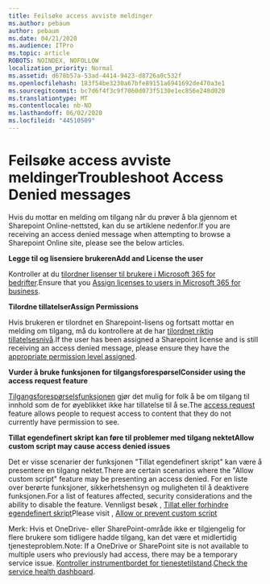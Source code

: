 ```yaml
---
title: Feilsøke access avviste meldinger
ms.author: pebaum
author: pebaum
ms.date: 04/21/2020
ms.audience: ITPro
ms.topic: article
ROBOTS: NOINDEX, NOFOLLOW
localization_priority: Normal
ms.assetid: d678b57a-53ad-4414-9423-d8726a0c532f
ms.openlocfilehash: 183f54be3230a67bfe89151a6941692de470a3e1
ms.sourcegitcommit: bc7d6f4f3c9f7060d073f5130e1ec856e248d020
ms.translationtype: MT
ms.contentlocale: nb-NO
ms.lasthandoff: 06/02/2020
ms.locfileid: "44510509"
---
```

# <a name="troubleshoot-access-denied-messages"></a><span data-ttu-id="ed3b4-102">Feilsøke access avviste meldinger</span><span class="sxs-lookup"><span data-stu-id="ed3b4-102">Troubleshoot Access Denied messages</span></span>

<span data-ttu-id="ed3b4-103">Hvis du mottar en melding om tilgang når du prøver å bla gjennom et Sharepoint Online-nettsted, kan du se artiklene nedenfor.</span><span class="sxs-lookup"><span data-stu-id="ed3b4-103">If you are receiving an access denied message when attempting to browse a Sharepoint Online site, please see the below articles.</span></span>

<span data-ttu-id="ed3b4-104">**Legge til og lisensiere brukeren**</span><span class="sxs-lookup"><span data-stu-id="ed3b4-104">**Add and License the user**</span></span>

<span data-ttu-id="ed3b4-105">Kontroller at du [tilordner lisenser til brukere i Microsoft 365 for bedrifter](https://docs.microsoft.com/microsoft-365/admin/add-users/add-users).</span><span class="sxs-lookup"><span data-stu-id="ed3b4-105">Ensure that you [Assign licenses to users in Microsoft 365 for business](https://docs.microsoft.com/microsoft-365/admin/add-users/add-users).</span></span>

<span data-ttu-id="ed3b4-106">**Tilordne tillatelser**</span><span class="sxs-lookup"><span data-stu-id="ed3b4-106">**Assign Permissions**</span></span>

<span data-ttu-id="ed3b4-107">Hvis brukeren er tilordnet en Sharepoint-lisens og fortsatt mottar en melding om tilgang, må du kontrollere at de har [tilordnet riktig tillatelsesnivå](https://docs.microsoft.com/sharepoint/understanding-permission-levels).</span><span class="sxs-lookup"><span data-stu-id="ed3b4-107">If the user has been assigned a Sharepoint license and is still receiving an access denied message, please ensure they have the [appropriate permission level assigned](https://docs.microsoft.com/sharepoint/understanding-permission-levels).</span></span>

<span data-ttu-id="ed3b4-108">**Vurder å bruke funksjonen for tilgangsforespørsel**</span><span class="sxs-lookup"><span data-stu-id="ed3b4-108">**Consider using the access request feature**</span></span>

<span data-ttu-id="ed3b4-109">[Tilgangsforespørselsfunksjonen](https://support.office.com/article/Set-up-and-manage-access-requests-94B26E0B-2822-49D4-929A-8455698654B3) gjør det mulig for folk å be om tilgang til innhold som de for øyeblikket ikke har tillatelse til å se.</span><span class="sxs-lookup"><span data-stu-id="ed3b4-109">The [access request](https://support.office.com/article/Set-up-and-manage-access-requests-94B26E0B-2822-49D4-929A-8455698654B3) feature allows people to request access to content that they do not currently have permission to see.</span></span> 

<span data-ttu-id="ed3b4-110">**Tillat egendefinert skript kan føre til problemer med tilgang nektet**</span><span class="sxs-lookup"><span data-stu-id="ed3b4-110">**Allow custom script may cause access denied issues**</span></span>

<span data-ttu-id="ed3b4-111">Det er visse scenarier der funksjonen "Tillat egendefinert skript" kan være å presentere en tilgang nektet.</span><span class="sxs-lookup"><span data-stu-id="ed3b4-111">There are certain scenarios where the "Allow custom script" feature may be presenting an access denied.</span></span> <span data-ttu-id="ed3b4-112">For en liste over berørte funksjoner, sikkerhetshensyn og muligheten til å deaktivere funksjonen.</span><span class="sxs-lookup"><span data-stu-id="ed3b4-112">For a list of features affected, security considerations and the ability to disable the feature.</span></span> <span data-ttu-id="ed3b4-113">Vennligst besøk , [Tillat eller forhindre egendefinert skript](https://docs.microsoft.com/sharepoint/allow-or-prevent-custom-script)</span><span class="sxs-lookup"><span data-stu-id="ed3b4-113">Please visit , [Allow or prevent custom script](https://docs.microsoft.com/sharepoint/allow-or-prevent-custom-script)</span></span>

<span data-ttu-id="ed3b4-114">Merk: Hvis et OneDrive- eller SharePoint-område ikke er tilgjengelig for flere brukere som tidligere hadde tilgang, kan det være et midlertidig tjenesteproblem.</span><span class="sxs-lookup"><span data-stu-id="ed3b4-114">Note: If a OneDrive or SharePoint site is not available to multiple users who previously had access, there may be a temporary service issue.</span></span> <span data-ttu-id="ed3b4-115">[Kontroller instrumentbordet for tjenestetilstand](https://portal.office.com/adminportal/home#/servicehealth).</span><span class="sxs-lookup"><span data-stu-id="ed3b4-115">[Check the service health dashboard](https://portal.office.com/adminportal/home#/servicehealth).</span></span>


  

